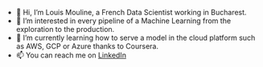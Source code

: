 - 👋 Hi, I’m Louis Mouline, a French Data Scientist working in Bucharest.
- 👀 I’m interested in every pipeline of a Machine Learning from the exploration to the production.
- 🌱 I’m currently learning how to serve a model in the cloud platform such as AWS, GCP or Azure thanks to Coursera.
- 📫 You can reach me on [LinkedIn](https://www.linkedin.com/in/louis-mouline-bb081a148/)

<!---
louis-mouline/flask-ml-microservice is a ✨ special ✨ repository because its my latest project. I have implemented a containerized Flask application deployable on the Cloud platform.
--->
